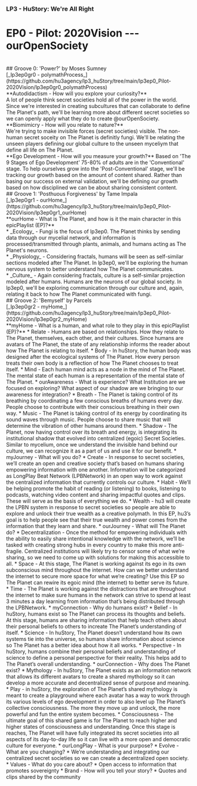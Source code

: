 ### LP3 - HuStory: We're All Right
# EP0 - Pilot: 2020Vision --- ourOpenSociety
<br>
## Groove 0: 'Power?' by Moses Sumney
<br>
[_lp3ep0gr0 - polymathProcess_](https://github.com/hu3agency/lp3_huStory/tree/main/lp3ep0_Pilot-2020Vision/lp3ep0gr0_polymathProcess)
<br>
**Autodidactism - How will you explore your curiosity?**
<br>
A lot of people think secret societies hold all of the power in the world. Since we're interested in creating subcultures that can collaborate to define The Planet's path, we'll be learning more about different secret societies so we can openly apply what they do to create @ourOpenSociety.
<br>
**Biomimicry - How will you relate to nature?**
<br>
We're trying to make invisible forces (secret societies) visible. The non-human secret soceity on The Planet is definitly fungi. We'll be relating the unseen players defining our global culture to the unseen myceliym that define all life on The Planet.
<br>
**Ego Development - How will you measure your growth?**
Based on 'The 9 Stages of Ego Development' 75-80% of adults are in the 'Conventional' stage. To help ourselves grow into the 'Post-Conventional' stage, we'll be tracking our growth based on the amount of content shared. Rather than basing our success on external validation, we'll be defining our growth based on how disciplined we can be about sharing consistent content.
<br>
## Groove 1: 'Posthuous Forgiveness' by Tame Impala
<br>
[_lp3ep0gr1 - ourHome_](https://github.com/hu3agency/lp3_huStory/tree/main/lp3ep0_Pilot-2020Vision/lp3ep0gr1_ourHome)
<br>
**ourHome - What is The Planet, and how is it the main character in this epicPlaylist (EP)?**
<br>
* _Ecology_ - Fungi is the focus of lp3ep0. The Planet thinks by sending data through our mycelial network, and information is processed/transmitted through plants, animals, and humans acting as The Planet's neurons.
<br>
* _Physiology_ - Considering fractals, humans will be seen as self-similar sections modeled after The Planet. In lp3ep0, we'll be exploring the human nervous system to better understand how The Planet communicates.
<br>
* _Culture_ - Again considering fractals, culture is a self-similar projection modeled after humans. Humans are the neurons of our global society. In lp3ep0, we'll be exploring communication through our culture and, again, relating it back to how The Planet communicated with fungi.
<br>
## Groove 2: 'Bemyself' by Parcels
<br>
[_lp3ep0gr2 - myHome_](https://github.com/hu3agency/lp3_huStory/tree/main/lp3ep0_Pilot-2020Vision/lp3ep0gr2_myHome)
<br>
**myHome - What is a human, and what role to they play in this epicPlaylist (EP)?**
  * Relate - Humans are based on relationships. How they relate to The Planet, themselves, each other, and their cultures. Since humans are avatars of The Planet, the state of any relationship informs the reader about how The Planet is relating to itself.
  * Body - In huStory, the human body was designed after the ecological systems of The Planet. How every person treats their own body is a reflection of how The Planet chooses to treat itself.
  * Mind - Each human mind acts as a node in the mind of The Planet. The mental state of each human is a representation of the mental state of The Planet.
* ourAwareness - What is experience? What Institution are we focused on exploring? What aspect of our shadow are we bringing to our awareness for integration?
  * Breath - The Planet is taking control of its breathing by coordinating a few conscious breaths of humans every day. People choose to contribute with their conscious breathing in their own way.
  * Music - The Planet is taking control of its energy by coordinating its sound waves through music. People choose to share music that will determine the vibration of other humans around them.
  * Shadow - The Planet, now having control over its breath and energy, is integrating its institutional shadow that evolved into centralized (egoic) Secret Societies. Similar to mycelium, once we understand the invisible hand behind our culture, we can recognize it as a part of us and use it for our benefit.
* myJourney - What will you do?
  * Create - In response to secret societies, we’ll create an open and creative society that’s based on humans sharing empowering information with one another. Information will be categorized as LongPlay Beat Network (LPBNetwork) in an open way to work against the centralized information that currently controls our culture.
  * Habit - We’ll be helping promote the habit of reading (or listening) to books, listening to podcasts, watching video content and sharing impactful quotes and clips. These will serve as the basis of everything we do.
  * Wealth - hu3 will create the LPBN system in response to secret societies so people are able to explore and unlock their true wealth as a creative polymath. In this EP, hu3’s goal is to help people see that their true wealth and power comes from the information that they learn and share.
* ourJourney - What will The Planet do?
  * Decentralization - Once the method for empowering individuals with the ability to easily share intentional knowledge with the network, we’ll be tasked with creating strong hubs in every country to make this more anti-fragile. Centralized institutions will likely try to censor some of what we’re sharing, so we need to come up with solutions for making this accessible to all.
  * Space - At this stage, The Planet is working against its ego in its own subconscious mind throughout the internet. How can we better understand the internet to secure more space for what we’re creating? Use this EP so The Planet can rewire its egoic mind (the internet) to better serve its future.
  * Time - The Planet is working against the distractions that are throughout the internet to make sure humans in the network can strive to spend at least 3 minutes a day learning from information that’s being distributed through the LPBNetwork.
* myConnection - Why do humans exist?
  * Belief - In huStory, humans exist so The Planet can process its thoughts and beliefs. At this stage, humans are sharing information that help teach others about their personal beliefs to others to increate The Planet’s understanding of itself.
  * Science - In huStory, The Planet doesn’t understand how its own systems tie into the universe, so humans share information about science so The Planet has a better idea about how it all works.
  * Perspective - In huStory, humans combine their personal beliefs and understanding of science to define a personal perspective for their reality. This helps add to The Planet’s overall understanding.
* ourConnection - Why does The Planet exist?
  * Mythology - In huStory, The Planet exists as an information network that allows its different avatars to create a shared mythology so it can develop a more accurate and decentralized sense of purpose and meaning.
  * Play - in huStory, the exploration of The Planet’s shared mythology is meant to create a playground where each avatar has a way to work through its various levels of ego development in order to also level up The Planet’s collective consciousness. The more they move up and unlock, the more powerful and fun the entire system becomes.
  * Consciousness - The ultimate goal of this shared game is for The Planet to reach higher and higher states of consciousness and understanding. Once this stage is reaches, The Planet will have fully integrated its secret societies into all aspects of its day-to-day life so it can live with a more open and democratic culture for everyone.
* ourLongPlay - What is your purpose?
  * Evolve - What are you changing?
    * We’re understanding and integrating our centralized secret societies so we can create a decentralized open society.
  * Values - What do you care about?
    * Open access to information that promotes sovereignty
  * Brand - How will you tell your story?
    * Quotes and clips shared by the community